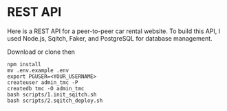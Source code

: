 # REST API
Here is a REST API for a peer-to-peer car rental website. To build this API, I used Node.js, Sqitch, Faker, and PostgreSQL for database management.  

Download or clone then  
```
npm install
mv .env.example .env
export PGUSER=<YOUR_USERNAME>
createuser admin_tmc -P
createdb tmc -O admin_tmc
bash scripts/1.init_sqitch.sh
bash scripts/2.sqitch_deploy.sh
```